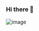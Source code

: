 ### Hi there 👋
![image]([https://github.com/Poleron402/Poleron402/assets/89750832/a9a24e5d-2ddb-4e66-9275-17359ef12f2d](https://media.tenor.com/fYg91qBpDdgAAAAC/bongo-cat-transparent.gif))


<!--
**Poleron402/Poleron402** is a ✨ _special_ ✨ repository because its `README.md` (this file) appears on your GitHub profile.

Here are some ideas to get you started:

- 🔭 I’m currently working on ...
- 🌱 I’m currently learning ...
- 👯 I’m looking to collaborate on ...
- 🤔 I’m looking for help with ...
- 💬 Ask me about ...
- 📫 How to reach me: ...
- 😄 Pronouns: ...
- ⚡ Fun fact: ...
-->
